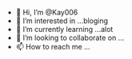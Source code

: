 - 👋 Hi, I’m @Kay006
- 👀 I’m interested in ...bloging
- 🌱 I’m currently learning ...alot
- 💞️ I’m looking to collaborate on ...
- 📫 How to reach me ...

<!---
Kay006/Kay006 is a ✨ special ✨ repository because its `README.md` (this file) appears on your GitHub profile.
You can click the Preview link to take a look at your changes.
--->
